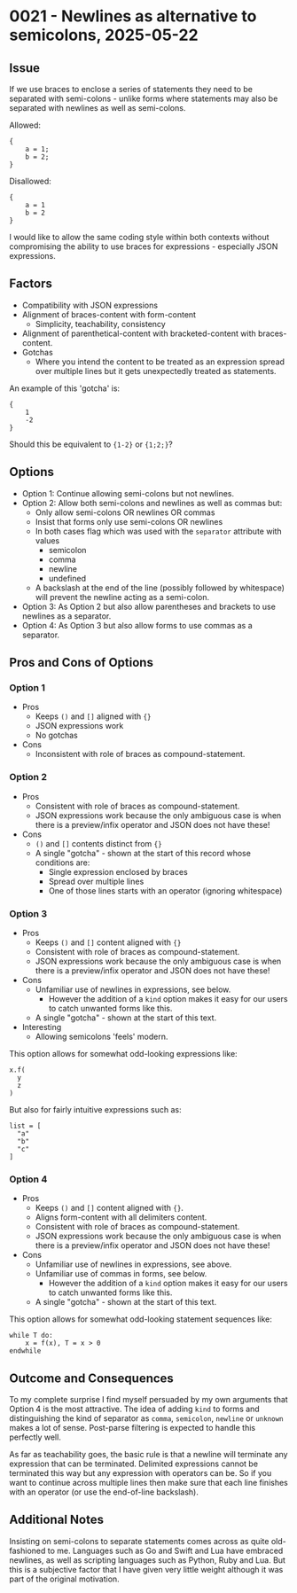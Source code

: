 # 0021 - Newlines as alternative to semicolons, 2025-05-22

## Issue

If we use braces to enclose a series of statements they need to be separated
with semi-colons - unlike forms where statements may also be separated with
newlines as well as semi-colons.

Allowed:
```
{
    a = 1;
    b = 2;
}
```

Disallowed:
```
{
    a = 1
    b = 2
}
```

I would like to allow the same coding style within both contexts without
compromising the ability to use braces for expressions - especially JSON 
expressions.


## Factors

- Compatibility with JSON expressions
- Alignment of braces-content with form-content
  - Simplicity, teachability, consistency
- Alignment of parenthetical-content with bracketed-content with braces-content.
- Gotchas
  - Where you intend the content to be treated as an expression spread 
    over multiple lines but it gets unexpectedly treated as statements.

An example of this 'gotcha' is:

```
{
    1
    -2
}
```

Should this be equivalent to `{1-2}` or `{1;2;}`?

## Options

- Option 1: Continue allowing semi-colons but not newlines.
- Option 2: Allow both semi-colons and newlines as well as commas but:
  - Only allow semi-colons OR newlines OR commas
  - Insist that forms only use semi-colons OR newlines
  - In both cases flag which was used with the `separator` attribute with values
    - semicolon
    - comma
    - newline
    - undefined
  - A backslash at the end of the line (possibly followed by whitespace) will
    prevent the newline acting as a semi-colon.
- Option 3: As Option 2 but also allow parentheses and brackets to use 
  newlines as a separator.
- Option 4: As Option 3 but also allow forms to use commas as a separator.

## Pros and Cons of Options

### Option 1
- Pros
  - Keeps `()` and `[]` aligned with `{}`
  - JSON expressions work
  - No gotchas
- Cons
  - Inconsistent with role of braces as compound-statement.


### Option 2
- Pros
  - Consistent with role of braces as compound-statement.
  - JSON expressions work because the only ambiguous case is when there
    is a preview/infix operator and JSON does not have these!
- Cons
  - `()` and `[]` contents distinct from `{}`
  - A single "gotcha" - shown at the start of this record whose conditions
    are:
    - Single expression enclosed by braces 
    - Spread over multiple lines
    - One of those lines starts with an operator (ignoring whitespace)


### Option 3

- Pros
  - Keeps `()` and `[]` content aligned with `{}`
  - Consistent with role of braces as compound-statement.
  - JSON expressions work because the only ambiguous case is when there
    is a preview/infix operator and JSON does not have these!
- Cons
  - Unfamiliar use of newlines in expressions, see below.
    - However the addition of a `kind` option makes it easy for
      our users to catch unwanted forms like this.
  - A single "gotcha" - shown at the start of this text.
- Interesting
  - Allowing semicolons 'feels' modern.

This option allows for somewhat odd-looking expressions like:
```
x.f(
  y
  z
)
```

But also for fairly intuitive expressions such as:

```
list = [
  "a"
  "b"
  "c"
]
```

### Option 4
- Pros
  - Keeps `()` and `[]` content aligned with `{}`.
  - Aligns form-content with all delimiters content.
  - Consistent with role of braces as compound-statement.
  - JSON expressions work because the only ambiguous case is when there
    is a preview/infix operator and JSON does not have these!
- Cons
  - Unfamiliar use of newlines in expressions, see above.
  - Unfamiliar use of commas in forms, see below.
    - However the addition of a `kind` option makes it easy for
      our users to catch unwanted forms like this.
  - A single "gotcha" - shown at the start of this text.


This option allows for somewhat odd-looking statement sequences like:

```
while T do:
    x = f(x), T = x > 0
endwhile
```


## Outcome and Consequences

To my complete surprise I find myself persuaded by my own arguments that Option
4 is the most attractive. The idea of adding `kind` to forms and distinguishing
the kind of separator as `comma`, `semicolon`, `newline` or `unknown` makes a
lot of sense. Post-parse filtering is expected to handle this perfectly well.

As far as teachability goes, the basic rule is that a newline will terminate any
expression that can be terminated. Delimited expressions cannot be terminated
this way but any expression with operators can be. So if you want to continue
across multiple lines then make sure that each line finishes with an operator
(or use the end-of-line backslash).

## Additional Notes

Insisting on semi-colons to separate statements comes across as quite
old-fashioned to me. Languages such as Go and Swift and Lua have embraced
newlines, as well as scripting languages such as Python, Ruby and Lua. But this
is a subjective factor that I have given very little weight although it was
part of the original motivation.
